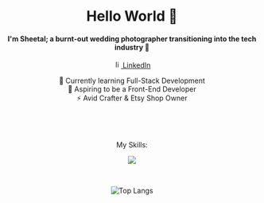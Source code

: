 <div align="center">

# Hello World 👋
#### I'm Sheetal; a burnt-out wedding photographer transitioning into the tech industry 🤖

<p>
  <a href="https://www.linkedin.com/in/sheetalvarsani" rel="nofollow noreferrer">
    <img src="https://skillicons.dev/icons?i=linkedin&theme=light" width="15" height="15" alt="linkedin"> LinkedIn
  </a>
</p>

🌱 Currently learning Full-Stack Development <br>
🔭 Aspiring to be a Front-End Developer<br>
⚡ Avid Crafter & Etsy Shop Owner

</div>

#

<div align="center">
  <br>
  <p align="center">My Skills:</p>
  <p align="center">
    <a href="https://skillicons.dev">
      <img src="https://skillicons.dev/icons?i=html,css,js,react,vscode,bootstrap,mysql,nodejs,py,flask,jest,aws,mongodb,codepen,figma,ps,git,github&perline=9&theme=light" />
    </a>
  </p>
  <br>

  ![Top Langs](https://github-readme-stats.vercel.app/api/top-langs/?username=sheetalvarsani&hide_progress=true)
</div>
